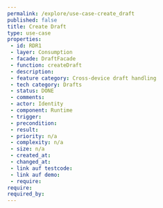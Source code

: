 ```yaml
---
permalink: /explore/use-case-create_draft
published: false
title: Create Draft
type: use-case
properties:
 - id: RDR1
 - layer: Consumption
 - facade: DraftFacade
 - function: createDraft
 - description: 
 - feature category: Cross-device draft handling
 - tech category: Drafts
 - status: DONE
 - comments: 
 - actor: Identity
 - component: Runtime
 - trigger: 
 - precondition: 
 - result: 
 - priority: n/a
 - complexity: n/a
 - size: n/a
 - created_at: 
 - changed_at: 
 - link auf testcode: 
 - link auf demo: 
 - require: 
require:
required_by:
---
```

